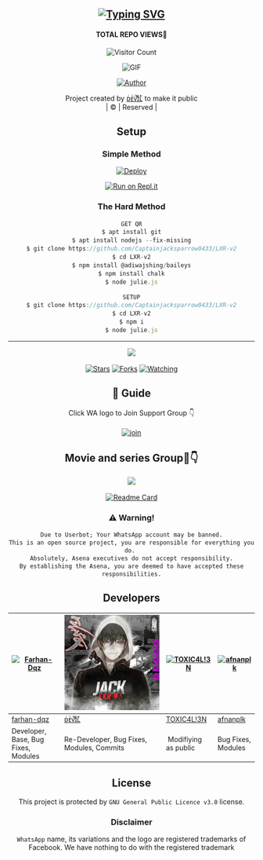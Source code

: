 <div align="center">

## [![Typing SVG](https://readme-typing-svg.herokuapp.com?font=Lemon+milk&color=FFFFFF&lines=Welcome+to+JACKI-SER+WA+Bot+repo;Created+by+Devil;This+is+a+Bgm+stickerbot;With+more+features)](https://git.io/typing-svg)
#### TOTAL REPO VIEWS📍
![Visitor Count](https://profile-counter.glitch.me/Captainjacksparrow0433/count.svg)



 </a>
</p>
<div align="center">
  <p align="center">
<img src="https://telegra.ph/file/ce038342b49656b7cef44.jpg" alt="GIF" width="300" height="250"/>
</p>
  <p align="center">
<a href="https://github.com/captainjacksparrow0433"><img title="Author" src="https://img.shields.io/badge/Author-Devil-cyberchekuthan/Amalser_v2?color=blue&style=for-the-badge&logo=whatsapp"></a>
</p>
</div>
<p align="center">
Project created by <a href="https://github.com/Captainjacksparrow0433">ᴅͥᴇͭᴠᷤɪᷟʟͤ</a> to make it public
    <br>
       | © |
        Reserved |
    <br> 
</p>

## Setup
<div align="center"> 


  ### Simple Method
  
[![Deploy](https://www.herokucdn.com/deploy/button.svg)](https://heroku.com/deploy?template=https://github.com/Captainjacksparrow0433/LXR-v2) 
  
[![Run on Repl.it](https://repl.it/badge/github/quiec/whatsAlfa)](https://replit.com/@Captainjackspar/Jacki-QR)
  
### The Hard Method
```js
GET QR
$ apt install git
$ apt install nodejs --fix-missing
$ git clone https://github.com/Captainjacksparrow0433/LXR-v2
$ cd LXR-v2
$ npm install @adiwajshing/baileys
$ npm install chalk
$ node julie.js
```
      
```js
SETUP
$ git clone https://github.com/Captainjacksparrow0433/LXR-v2
$ cd LXR-v2
$ npm i
$ node julie.js
```

----

  <p align="center">
  <a href="httsp://github.com/farhan-dqz/JulieMwol">
    
<a href="https://github.com/farhan-dqz/followers">
<img src="https://img.shields.io/github/repo-size/farhan-dqz/Julie-Mwol?color=green&label=Repo%20total%20size&style=plastic">
<p align="center">
<a href="https://github.com/farhan-dqz/followers"
<img title="Followers" src="https://img.shields.io/github/followers/farhan-dqz?color=blue&style=flat-square"></a>
<a href="https://github.com/farhan-dqz/JulieMwol/stargazers/"><img title="Stars" src="https://img.shields.io/github/stars/farhan-dqz/JulieMwol?color=blue&style=flat-square"></a>
<a href="https://github.com/farhan-dqz/JulieMwol/network/members"><img title="Forks" src="https://img.shields.io/github/forks/farhan-dqz/JulieMwol?color=blue&style=flat-square"></a>
<a href="https://github.com/farhan-dqz/JulieMwol/watchers"><img title="Watching" src="https://img.shields.io/github/watchers/farhan-dqz/JulieMwol?label=Watchers&color=blue&style=flat-square"></a>
</p>

## 📢 Guide
Click WA logo to Join Support Group 👇
    <br>
<br>
  [![join](https://github.com/Alien-alfa/PublicBot/blob/main/wlogo.svg.png)](https://chat.whatsapp.com/LeSrj5jGdRaLaI0CFYc1GV)
  <div align="center">

## Movie and series Group🔗👇

  <a href="https://t.me/filmboxcommunity"><img src="https://img.shields.io/badge/Telegram-Click%20here%20to%20join-blue.svg?logo=telegram"></a>

  
  [![Readme Card](https://github-readme-stats.vercel.app/api/pin/?username=CaptainJacksparrow0433&repo=LXR-v2&theme=nightowl)](https://github.com/Captainjacksparrow0433/LXR-v2)
  </div>
   
### ⚠️ Warning! 
```
Due to Userbot; Your WhatsApp account may be banned.
This is an open source project, you are responsible for everything you do. 
Absolutely, Asena executives do not accept responsibility.
By establishing the Asena, you are deemed to have accepted these responsibilities.
```

## Developers
  <div align="center">
    
  [![Farhan-Dqz](https://github.com/farhan-dqz.png?size=100)](https://github.com/farhan-dqz) | [![AMALSER](https://github.com/Captainjacksparrow0433/LXR-v2/blob/master/photo/amalser.png)](https://github.com/Captainjacksparrow0433) |  [![TOXIC4L!3N](https://github.com/Alien-alfa.png?size=100)](https://github.com/AI-VIKI) | [![afnanplk](https://github.com/afnanplk.png?size=100)](https://github.com/afnanplk) 
----|----|----|----
[farhan-dqz](https://github.com/farhan-dqz) | [ᴅͥᴇͭᴠᷤɪᷟʟͤ](https://github.com/Captainjacksparrow0433) | [TOXIC4L!3N](https://github.com/AI-VIKI) | [afnanplk](https://github.com/afnanplk) 
Developer, Base, Bug Fixes, Modules| Re-Developer, Bug Fixes, Modules, Commits |  Modifiying  as   public | Bug Fixes, Modules 
  </div>
    


## License
This project is protected by `GNU General Public Licence v3.0` license.

### Disclaimer
`WhatsApp` name, its variations and the logo are registered trademarks of Facebook. We have nothing to do with the registered trademark

